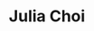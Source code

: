 ---
title: "Julia Choi"
presenter_id: julia_choi
permalink: /member_full_publications/julia_choi
layout: member_all_publications
---